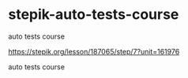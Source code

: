 # stepik-auto-tests-course
auto tests course

https://stepik.org/lesson/187065/step/7?unit=161976


auto tests course